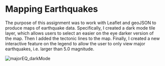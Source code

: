 # Mapping Earthquakes

The purpose of this assignment was to work with Leaflet and geoJSON to produce maps of earthquake data.
Specifically, I created a dark mode tile layer, which allows users to select an easier on the eye darker version of the map.
Then I added the tectonic lines to the map.
Finally, I created a new interactive feature on the legend to allow the user to only view major earthquakes, i.e. larger than 5.0 magnitude. 

![majorEQ_darkMode](https://user-images.githubusercontent.com/96553988/161454827-df274281-a978-4436-a72f-0f75ac962916.png)
